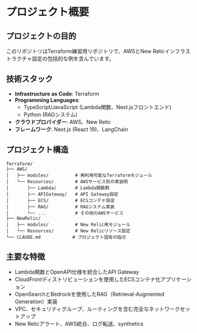 # プロジェクト概要

## プロジェクトの目的
このリポジトリはTerraform練習用リポジトリで、AWSとNew Relicインフラストラクチャ設定の包括的な例を含んでいます。

## 技術スタック
- **Infrastructure as Code**: Terraform
- **Programming Languages**: 
  - TypeScript/JavaScript (Lambda関数、Next.jsフロントエンド)
  - Python (RAGシステム)
- **クラウドプロバイダー**: AWS、New Relic
- **フレームワーク**: Next.js (React 19)、LangChain

## プロジェクト構造
```
Terraform/
├── AWS/
│   ├── modules/          # 再利用可能なTerraformモジュール
│   └── Resources/        # AWSサービス別の実装例
│       ├── Lambda/       # Lambda関数群
│       ├── APIGateway/   # API Gateway設定
│       ├── ECS/          # ECSコンテナ設定
│       ├── RAG/          # RAGシステム実装
│       └── ...           # その他のAWSサービス
├── NewRelic/
│   ├── modules/          # New Relic用モジュール
│   └── Resources/        # New Relicリソース設定
└── CLAUDE.md            # プロジェクト固有の指示
```

## 主要な特徴
- Lambda関数とOpenAPI仕様を統合したAPI Gateway
- CloudFrontディストリビューションを使用したECSコンテナ化アプリケーション
- OpenSearchとBedrockを使用したRAG（Retrieval-Augmented Generation）実装
- VPC、セキュリティグループ、ルーティングを含む完全なネットワークセットアップ
- New Relicアラート、AWS統合、ログ転送、synthetics
